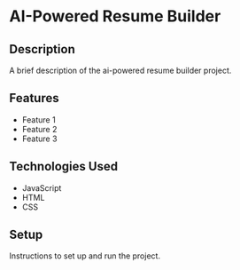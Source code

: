 # AI-Powered Resume Builder

## Description

A brief description of the ai-powered resume builder project.

## Features

- Feature 1
- Feature 2
- Feature 3

## Technologies Used

- JavaScript
- HTML
- CSS

## Setup

Instructions to set up and run the project.
